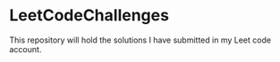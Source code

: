 # LeetCodeChallenges
This repository will hold the solutions I have submitted in my Leet code account. 
